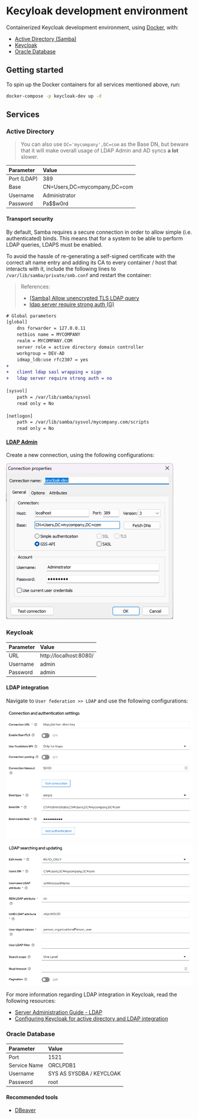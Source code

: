 # Kecyloak development environment

Containerized Keycloak development environment, using [Docker](https://www.docker.com/), with:

- [Active Directory (Samba)](https://www.samba.org/samba/)
- [Keycloak](https://www.keycloak.org/)
- [Oracle Database](https://www.oracle.com/database/)

## Getting started

To spin up the Docker containers for all services mentioned above, run:

```bash
docker-compose -p keycloak-dev up -d
```

## Services

### Active Directory

> You can also use `DC='mycompany',DC=com` as the Base DN, but beware that it will make overall usage of
> LDAP Admin and AD syncs **a lot** slower.

| Parameter   | Value                        |
| :---------- | :--------------------------- |
| Port (LDAP) | 389                          |
| Base        | CN=Users,DC=mycompany,DC=com |
| Username    | Administrator                |
| Password    | Pa$$w0rd                     |

#### Transport security

By default, Samba requires a secure connection in order to allow simple (i.e. authenticated) binds.
This means that for a system to be able to perform LDAP queries, LDAPS must be enabled.

To avoid the hassle of re-generating a self-signed certificate with the correct alt name entry and
adding its CA to every container / host that interacts with it, include the following lines to
`/var/lib/samba/private/smb.conf` and restart the container:

> References:
>
> - [[Samba] Allow unencrypted TLS LDAP query](https://lists.samba.org/archive/samba/2016-August/202204.html)
> - [ldap server require strong auth (G)](https://www.samba.org/samba/docs/current/man-html/smb.conf.5.html#LDAPSERVERREQUIRESTRONGAUTH)

```diff
# Global parameters
[global]
	dns forwarder = 127.0.0.11
	netbios name = MYCOMPANY
	realm = MYCOMPANY.COM
	server role = active directory domain controller
	workgroup = DEV-AD
	idmap_ldb:use rfc2307 = yes
+
+   client ldap sasl wrapping = sign
+   ldap server require strong auth = no

[sysvol]
	path = /var/lib/samba/sysvol
	read only = No

[netlogon]
	path = /var/lib/samba/sysvol/mycompany.com/scripts
	read only = No

```

#### [LDAP Admin](https://sourceforge.net/projects/ldapadmin/)

Create a new connection, using the following configurations:

![LDAP Admin](.github/ldap-admin.png)

### Keycloak

| Parameter | Value                  |
| :-------- | :--------------------- |
| URL       | http://localhost:8080/ |
| Username  | admin                  |
| Password  | admin                  |

#### LDAP integration

Navigate to `User federation >> LDAP` and use the following configurations:

![LDAP - Connection and authentication settings](.github/keycloak-ldap-connection.png)

![LDAP - LDAP searching and updating](.github/keycloak-ldap-searching.png)

For more information regarding LDAP integration in Keycloak, read the following resources:

- [Server Administration Guide - LDAP](https://www.keycloak.org/docs/latest/server_admin/#_ldap)
- [Configuring Keycloak for active directory and LDAP integration](https://dmc.datical.com/administer/configure-keycloak-ldap.htm)

### Oracle Database

| Parameter    | Value                    |
| :----------- | :----------------------- |
| Port         | 1521                     |
| Service Name | ORCLPDB1                 |
| Username     | SYS AS SYSDBA / KEYCLOAK |
| Password     | root                     |

#### Recommended tools

- [DBeaver](https://dbeaver.io/)
